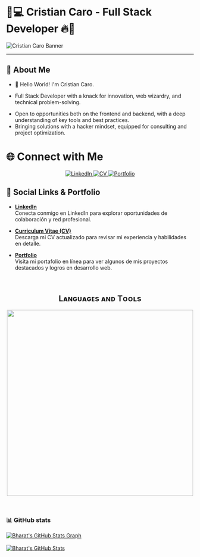 
# 🖤💻 Cristian Caro - Full Stack Developer 🔥🌌

![Cristian Caro Banner](https://www.linkedin.com/in/cristian-caro-9b4040260/overlay/background-image/)  


---

## 👾 About Me

+ 👋 Hello World! I'm Cristian Caro.
- Full Stack Developer with a knack for innovation, web wizardry, and technical problem-solving.
+ Open to opportunities both on the frontend and backend, with a deep understanding of key tools and best practices.
+ Bringing solutions with a hacker mindset, equipped for consulting and project optimization.

# 🌐 Connect with Me

<p align="center">
  <a href="https://www.linkedin.com/in/cristian-caro-9b4040260/" target="_blank">
    <img src="https://img.shields.io/badge/-LinkedIn-0A66C2?style=for-the-badge&logo=linkedin&logoColor=white" alt="LinkedIn">
  </a>
  <a href="https://drive.google.com/file/d/1lD3gAaSjNjdcfkB8_hztrW54_ZM_la05/view?usp=sharing" target="_blank">
    <img src="https://img.shields.io/badge/-Curriculum_Vitae-4285F4?style=for-the-badge&logo=google-drive&logoColor=white" alt="CV">
  </a>
  <a href="https://portafolio-cristian.000webhostapp.com/" target="_blank">
    <img src="https://img.shields.io/badge/-Portfolio-2D2D2D?style=for-the-badge&logo=google-chrome&logoColor=white" alt="Portfolio">
  </a>
</p>



## 📂 Social Links & Portfolio

- **[LinkedIn](https://www.linkedin.com/in/cristian-caro-9b4040260/)**  
  Conecta conmigo en LinkedIn para explorar oportunidades de colaboración y red profesional.

- **[Curriculum Vitae (CV)](https://drive.google.com/file/d/1lD3gAaSjNjdcfkB8_hztrW54_ZM_la05/view?usp=sharing)**  
  Descarga mi CV actualizado para revisar mi experiencia y habilidades en detalle.

- **[Portfolio](https://portafolio-cristian.000webhostapp.com/)**  
  Visita mi portafolio en línea para ver algunos de mis proyectos destacados y logros en desarrollo web.
<br>





<!--Languages and Tools Section-->       
<h2 align="center">Lᴀɴɢᴜᴀɢᴇs ᴀɴᴅ Tᴏᴏʟs</h2> 
<p align="center">
<img width="500px"  src="https://skillicons.dev/icons?i=py,java,spring,js,npm,html,css,tailwind,bootstrap,figma,react,nextjs,vite,nodejs,express,mongo,mysql,git,vscode,postman,discord,linux,kali,windows,vercel&perline=10"  />
</p>
<br />

### :bar_chart: GitHub stats
<a href="https://github.com/Cristian20044121/Cristian20044121">
  <img align="center" src="https://github-profile-summary-cards.vercel.app/api/cards/profile-details?username=Cristian20044121&theme=gruvbox&hide_border=true)](https://github.com/Cristian20044121" alt="Bharat's GitHub Stats Graph"/>
</a>
<br><br>
<a href="https://github.com/Cristian20044121/Cristian20044121">
  <img align="center" src="https://github-readme-stats.vercel.app/api?username=Cristian20044121&count_private=true&show_icons=true&theme=gruvbox&hide_border=true&custom_title=Bharat%20V%27s%20Github%20Stats" alt="Bharat's GitHub Stats" />
</a>

[i got this from a github repo: anuraghazra/github-readme-stats it was nice actually big shoutout to him]: #
<br><br>

 
</div>
